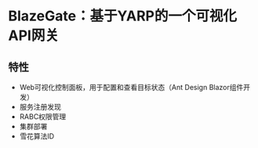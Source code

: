 # BlazeGate：基于YARP的一个可视化API网关

## 特性
- Web可视化控制面板，用于配置和查看目标状态（Ant Design Blazor组件开发）
- 服务注册发现
- RABC权限管理
- 集群部署
- 雪花算法ID